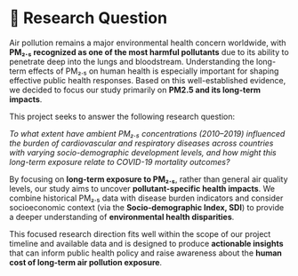 # 🔎 Research Question

Air pollution remains a major environmental health concern worldwide, with
**PM₂.₅ recognized as one of the most harmful pollutants** due to its ability
to penetrate deep into the lungs and bloodstream. Understanding the
long-term effects of PM₂.₅ on human health is especially important for
shaping effective public health responses. Based on this well-established
evidence, we decided to focus our study primarily on
**PM2.5 and its long-term impacts**.

This project seeks to answer the following research question:

_To what extent have ambient PM₂.₅ concentrations (2010–2019) influenced the
burden of cardiovascular and respiratory diseases across countries with
varying socio-demographic development levels, and how might this long-term
exposure relate to COVID-19 mortality outcomes?_

By focusing on **long-term exposure to PM₂.₅**, rather than general air quality
levels, our study aims to uncover **pollutant-specific health impacts**. We
combine historical PM₂.₅ data with disease burden indicators and consider
socioeconomic context (via the **Socio-demographic Index, SDI**) to provide a
deeper understanding of **environmental health disparities**.

This focused research direction fits well within the scope of our project
timeline and available data and is designed to produce **actionable insights**
that can inform public health policy and raise awareness about the
**human cost of long-term air pollution exposure**.
